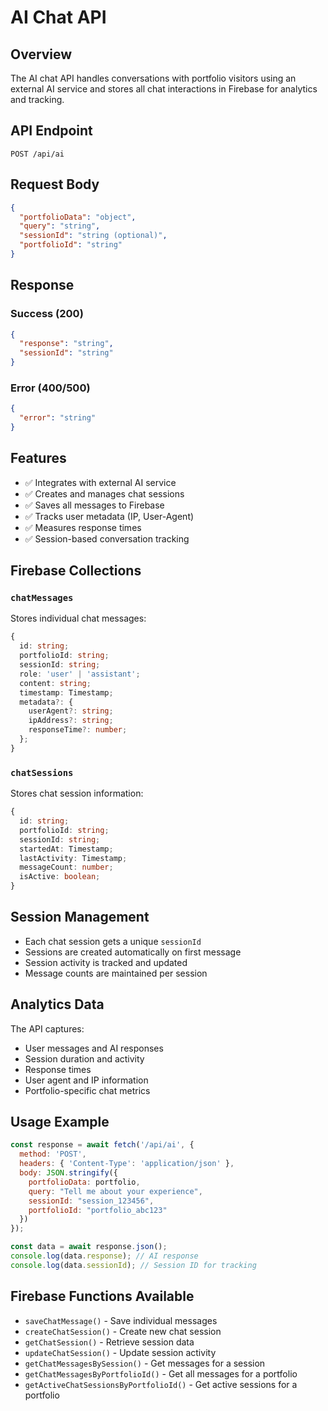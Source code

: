 # AI Chat API

## Overview
The AI chat API handles conversations with portfolio visitors using an external AI service and stores all chat interactions in Firebase for analytics and tracking.

## API Endpoint
`POST /api/ai`

## Request Body
```json
{
  "portfolioData": "object",
  "query": "string",
  "sessionId": "string (optional)",
  "portfolioId": "string"
}
```

## Response
### Success (200)
```json
{
  "response": "string",
  "sessionId": "string"
}
```

### Error (400/500)
```json
{
  "error": "string"
}
```

## Features
- ✅ Integrates with external AI service
- ✅ Creates and manages chat sessions
- ✅ Saves all messages to Firebase
- ✅ Tracks user metadata (IP, User-Agent)
- ✅ Measures response times
- ✅ Session-based conversation tracking

## Firebase Collections

### `chatMessages`
Stores individual chat messages:
```typescript
{
  id: string;
  portfolioId: string;
  sessionId: string;
  role: 'user' | 'assistant';
  content: string;
  timestamp: Timestamp;
  metadata?: {
    userAgent?: string;
    ipAddress?: string;
    responseTime?: number;
  };
}
```

### `chatSessions`
Stores chat session information:
```typescript
{
  id: string;
  portfolioId: string;
  sessionId: string;
  startedAt: Timestamp;
  lastActivity: Timestamp;
  messageCount: number;
  isActive: boolean;
}
```

## Session Management
- Each chat session gets a unique `sessionId`
- Sessions are created automatically on first message
- Session activity is tracked and updated
- Message counts are maintained per session

## Analytics Data
The API captures:
- User messages and AI responses
- Session duration and activity
- Response times
- User agent and IP information
- Portfolio-specific chat metrics

## Usage Example
```javascript
const response = await fetch('/api/ai', {
  method: 'POST',
  headers: { 'Content-Type': 'application/json' },
  body: JSON.stringify({
    portfolioData: portfolio,
    query: "Tell me about your experience",
    sessionId: "session_123456",
    portfolioId: "portfolio_abc123"
  })
});

const data = await response.json();
console.log(data.response); // AI response
console.log(data.sessionId); // Session ID for tracking
```

## Firebase Functions Available
- `saveChatMessage()` - Save individual messages
- `createChatSession()` - Create new chat session
- `getChatSession()` - Retrieve session data
- `updateChatSession()` - Update session activity
- `getChatMessagesBySession()` - Get messages for a session
- `getChatMessagesByPortfolioId()` - Get all messages for a portfolio
- `getActiveChatSessionsByPortfolioId()` - Get active sessions for a portfolio 